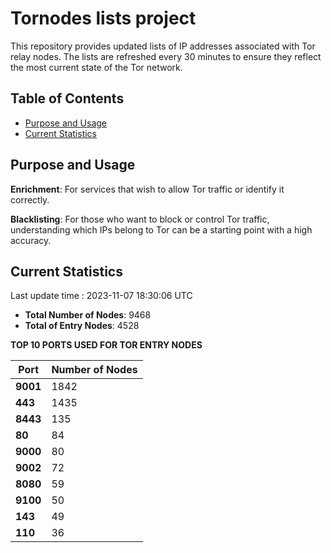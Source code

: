 # Tornodes lists project

This repository provides updated lists of IP addresses associated with Tor relay nodes. The lists are refreshed every 30 minutes to ensure they reflect the most current state of the Tor network.

## Table of Contents

- [Purpose and Usage](#purpose-and-usage)
- [Current Statistics](#current-statistics)


## Purpose and Usage

**Enrichment**: For services that wish to allow Tor traffic or identify it correctly.

**Blacklisting**: For those who want to block or control Tor traffic, understanding which IPs belong to Tor can be a starting point with a high accuracy.

## Current Statistics

Last update time : 2023-11-07 18:30:06 UTC

- **Total Number of Nodes**: 9468
- **Total of Entry Nodes**: 4528

**TOP 10 PORTS USED FOR TOR ENTRY NODES**

| **Port** | **Number of Nodes** |
|------|-----------------|
| **9001**   | 1842  |
| **443**   | 1435  |
| **8443**   | 135  |
| **80**   | 84  |
| **9000**   | 80  |
| **9002**   | 72  |
| **8080**   | 59  |
| **9100**   | 50  |
| **143**   | 49  |
| **110**   | 36  |

